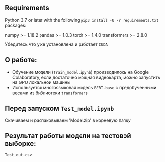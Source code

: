 ## Requirements

Python 3.7 or later with the following `pip3 install -U -r requirements.txt` packages:

numpy >= 1.18.2
pandas >= 1.0.3
torch >= 1.4.0
transformers >= 2.8.0

Убедитесь что уже установлена и работает `CUDA`

## О работе:

- Обучение модели (`Train_model.ipynb`) производилось на Google Colaboratory, если достаточно мощная видеокарта, можно запустить на GPU локальной машины
- Используется многоязыковая модель `BERT-base` с предобученными весами из библиотеки `transformers`

## Перед запуском `Test_model.ipynb`

[Скачиваем](https://drive.google.com/file/d/17_DeclRP1Ta9mEA5aP1Dgffnmnlj_Xr7/view?usp=sharing) и распаковываем 'Model.zip' в корневую папку

## Результат работы модели на тестовой выборке:

```bash
Test_out.csv
```
